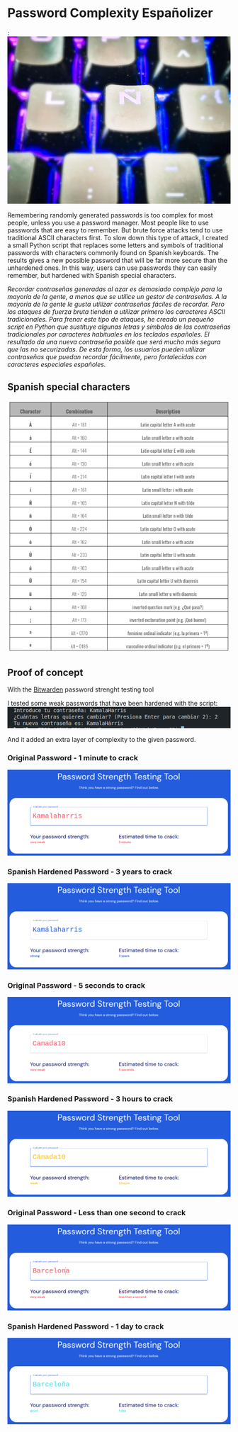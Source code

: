 # Password Complexity Españolizer

:![Spanish ñ](/images/laenie.jpg)

Remembering randomly generated passwords is too complex for most people, unless you use a password manager. 
Most people like to use passwords that are easy to remember. 
But brute force attacks tend to use traditional ASCII characters first. 
To slow down this type of attack, I created a small Python script that replaces some letters and symbols of traditional passwords with characters commonly found on Spanish keyboards.
The results gives a new possible password that will be far more secure than the unhardened ones.
In this way, users can use passwords they can easily remember, but hardened with Spanish special characters.


*Recordar contraseñas generadas al azar es demasiado complejo para la mayoría de la gente, a menos que se utilice un gestor de contraseñas. A la mayoría de la gente le gusta utilizar contraseñas fáciles de recordar. Pero los ataques de fuerza bruta tienden a utilizar primero los caracteres ASCII tradicionales. Para frenar este tipo de ataques, he creado un pequeño script en Python que sustituye algunas letras y símbolos de las contraseñas tradicionales por caracteres habituales en los teclados españoles. El resultado da una nueva contraseña posible que será mucho más segura que las no securizadas. De esta forma, los usuarios pueden utilizar contraseñas que puedan recordar fácilmente, pero fortalecidas con caracteres especiales españoles.*


## Spanish special characters
![Spanish characters](/images/SpaChar.png)


## Proof of concept
With the [Bitwarden](https://bitwarden.com/password-strength/) password strenght testing tool 

I tested some weak passwords that have been hardened with the script:
![Spanish ñ](/images/Prompt.png)

And it added an extra layer of complexity to the given password.

### Original Password - 1 minute to crack
![Spanish ñ](/images/Kamala.png)

### Spanish Hardened Password - 3 years to crack
![Spanish ñ](/images/Kabuena.png)

### Original Password - 5 seconds to crack
![Spanish ñ](/images/canad.png)

### Spanish Hardened Password - 3 hours to crack
![Spanish ñ](/images/canadOK.png)

### Original Password - Less than one second to crack
![Spanish ñ](/images/BCN.png)

### Spanish Hardened Password - 1 day to crack
![Spanish ñ](/images/BCNOK.png)




